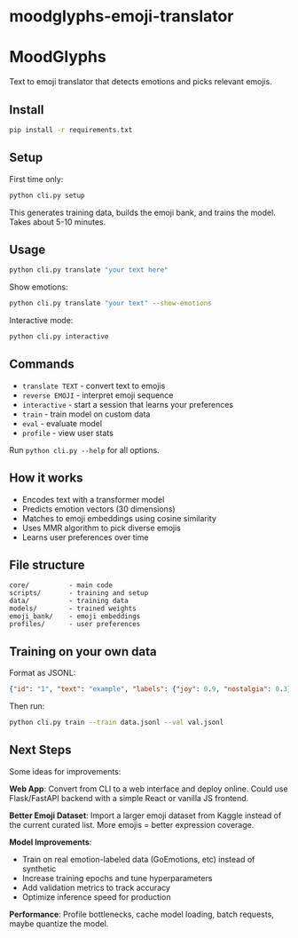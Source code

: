 ﻿# moodglyphs-emoji-translator
# MoodGlyphs

Text to emoji translator that detects emotions and picks relevant emojis.

## Install

```bash
pip install -r requirements.txt
```

## Setup

First time only:

```bash
python cli.py setup
```

This generates training data, builds the emoji bank, and trains the model. Takes about 5-10 minutes.

## Usage

```bash
python cli.py translate "your text here"
```

Show emotions:
```bash
python cli.py translate "your text" --show-emotions
```

Interactive mode:
```bash
python cli.py interactive
```

## Commands

- `translate TEXT` - convert text to emojis
- `reverse EMOJI` - interpret emoji sequence
- `interactive` - start a session that learns your preferences
- `train` - train model on custom data
- `eval` - evaluate model
- `profile` - view user stats

Run `python cli.py --help` for all options.

## How it works

- Encodes text with a transformer model
- Predicts emotion vectors (30 dimensions)
- Matches to emoji embeddings using cosine similarity
- Uses MMR algorithm to pick diverse emojis
- Learns user preferences over time

## File structure

```
core/          - main code
scripts/       - training and setup
data/          - training data
models/        - trained weights
emoji_bank/    - emoji embeddings
profiles/      - user preferences
```

## Training on your own data

Format as JSONL:
```json
{"id": "1", "text": "example", "labels": {"joy": 0.9, "nostalgia": 0.3}}
```

Then run:
```bash
python cli.py train --train data.jsonl --val val.jsonl
```

## Next Steps

Some ideas for improvements:

**Web App**: Convert from CLI to a web interface and deploy online. Could use Flask/FastAPI backend with a simple React or vanilla JS frontend.

**Better Emoji Dataset**: Import a larger emoji dataset from Kaggle instead of the current curated list. More emojis = better expression coverage.

**Model Improvements**: 
- Train on real emotion-labeled data (GoEmotions, etc) instead of synthetic
- Increase training epochs and tune hyperparameters
- Add validation metrics to track accuracy
- Optimize inference speed for production

**Performance**: Profile bottlenecks, cache model loading, batch requests, maybe quantize the model.
